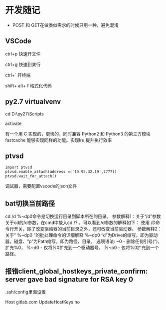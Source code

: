 # 开发随记

-   POST 和 GET在做类似需求的时候只用一种，避免混淆

## VSCode

ctrl+p 快速开文件

ctrl+g 快速到某行

ctrl+` 开终端

shift+ alt+ f 格式化代码

## py2.7 virtualvenv

cd D:\py27\Scripts

activate

有一个用 C 实现的，更快的，同时兼容 Python2 和 Python3 的第三方模块 fastcache 能够实现同样的功能。实现lru,提升执行效率

## ptvsd

```
import ptvsd
ptvsd.enable_attach(address =('10.95.32.19',7777))
ptvsd.wait_for_attach()
```
调试器，需要配置vscode的json文件

## bat切换当前路径

cd /d %~dp0命令是切换运行目录到脚本所在的目录。
参数解释1：关于“/d”参数
关于cd的/d参数，在cmd中敲入cd /? ，可以看到/d参数的解释如下：
使用 /D命令行开关，除了改变驱动器的当前目录之外，还可改变当前驱动器。
参数解释2：关于“ %~dp0 ”的批处理命令的详细解释
%~dp0 “d”为Drive的缩写，即为驱动器，磁盘、“p”为Path缩写，即为路径，目录。
选项语法:
~0 - 删除任何引号(")，扩充%0，
%~d0 - 仅将%0扩充到一个驱动器号，
%~p0 - 仅将%0扩充到一个路径。

## 报错client_global_hostkeys_private_confirm: server gave bad signature for RSA key 0

.ssh/config里面设置

Host gitlab.com
UpdateHostKeys no

